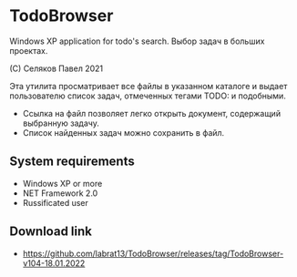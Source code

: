 # TodoBrowser
Windows XP application for todo's search. Выбор задач в больших проектах.

(С) Селяков Павел 2021

 Эта утилита просматривает все файлы в указанном каталоге и выдает пользователю список задач, отмеченных тегами TODO: и подобными.
 * Ссылка на файл позволяет легко открыть документ, содержащий выбранную задачу.
 * Список найденных задач можно сохранить в файл.

## System requirements
 * Windows XP or more
 * NET Framework 2.0
 * Russificated user

## Download link
 * https://github.com/labrat13/TodoBrowser/releases/tag/TodoBrowser-v104-18.01.2022




